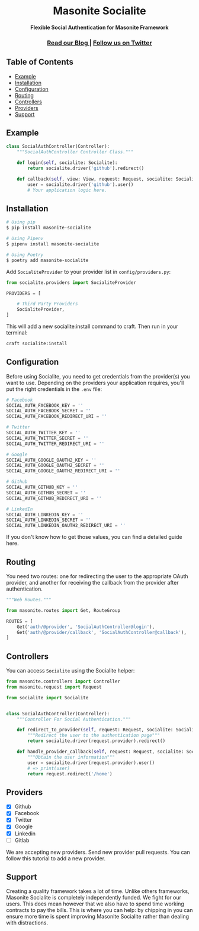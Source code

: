 <h1 align="center">Masonite Socialite</h1>

<div align="center">
  <strong>Flexible Social Authentication for Masonite Framework</strong>
</div>

<div align="center">
  <h3>
    <a href="https://www.hellomasonite.com/">
      Read our Blog
    </a>
    <span> | </span>
    <a href="https://twitter.com/HelloMasonite">
      Follow us on Twitter
    </a>
  </h3>
</div>

## Table of Contents
- [Example](#example)
- [Installation](#installation)
- [Configuration](#configuration)
- [Routing](#routing)
- [Controllers](#controllers)
- [Providers](#providers)
- [Support](#support)

## Example
```python
class SocialAuthController(Controller):
    """SocialAuthController Controller Class."""

    def login(self, socialite: Socialite):
        return socialite.driver('github').redirect()

    def callback(self, view: View, request: Request, socialite: Socialite):
        user = socialite.driver('github').user()
        # Your application logic here.
```

## Installation

```sh
# Using pip
$ pip install masonite-socialite

# Using Pipenv
$ pipenv install masonite-socialite

# Using Poetry
$ poetry add masonite-socialite
```

Add `SocialiteProvider` to your provider list in `config/providers.py`:

```python
from socialite.providers import SocialiteProvider

PROVIDERS = [

    # Third Party Providers
    SocialiteProvider,
]
```

This will add a new socialite:install command to craft. Then run in your terminal:

```bash
craft socialite:install
```

## Configuration

Before using Socialite, you need to get credentials from the provider(s) you want to use. Depending on the providers your application requires, you'll put the right credentials in the `.env` file:

```python
# Facebook
SOCIAL_AUTH_FACEBOOK_KEY = ''
SOCIAL_AUTH_FACEBOOK_SECRET = ''
SOCIAL_AUTH_FACEBOOK_REDIRECT_URI = ''

# Twitter
SOCIAL_AUTH_TWITTER_KEY = ''
SOCIAL_AUTH_TWITTER_SECRET = ''
SOCIAL_AUTH_TWITTER_REDIRECT_URI = ''

# Google
SOCIAL_AUTH_GOOGLE_OAUTH2_KEY = ''
SOCIAL_AUTH_GOOGLE_OAUTH2_SECRET = ''
SOCIAL_AUTH_GOOGLE_OAUTH2_REDIRECT_URI = ''

# Github
SOCIAL_AUTH_GITHUB_KEY = ''
SOCIAL_AUTH_GITHUB_SECRET = ''
SOCIAL_AUTH_GITHUB_REDIRECT_URI = ''

# LinkedIn
SOCIAL_AUTH_LINKEDIN_KEY = ''
SOCIAL_AUTH_LINKEDIN_SECRET = ''
SOCIAL_AUTH_LINKEDIN_OAUTH2_REDIRECT_URI = ''
```

If you don't know how to get those values, you can find a detailed guide here.

## Routing

You need two routes: one for redirecting the user to the appropriate OAuth provider, and another for receiving the callback from the provider after authentication.

```python
"""Web Routes."""

from masonite.routes import Get, RouteGroup

ROUTES = [
    Get('auth/@provider', 'SocialAuthController@login'),
    Get('auth/@provider/callback', 'SocialAuthController@callback'),
]
```

## Controllers

You can access `Socialite` using the Socialite helper:

```python
from masonite.controllers import Controller
from masonite.request import Request

from socialite import Socialite


class SocialAuthController(Controller):
    """Controller For Social Authentication."""

    def redirect_to_provider(self, request: Request, socialite: Socialite):
        """Redirect the user to the authentication page"""
        return socialite.driver(request.provider).redirect()

    def handle_provider_callback(self, request: Request, socialite: Socialite):
        """Obtain the user information"""
        user = socialite.driver(request.provider).user()
        # => print(user)
        return request.redirect('/home')
```

## Providers

- [x] Github
- [x] Facebook
- [x] Twitter
- [x] Google
- [x] Linkedin
- [ ] Gitlab

We are accepting new providers. Send new provider pull requests. You can follow this tutorial to add a new provider.

## Support
Creating a quality framework takes a lot of time. Unlike others frameworks,
Masonite Socialite is completely independently funded. We fight for our users. This does mean
however that we also have to spend time working contracts to pay the bills.
This is where you can help: by chipping in you can ensure more time is spent
improving Masonite Socialite rather than dealing with distractions.
